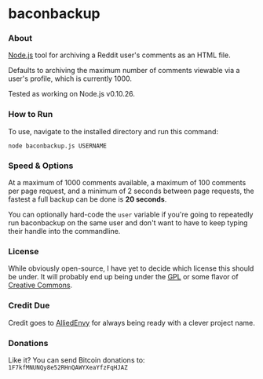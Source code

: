baconbackup
===========

### About ###
[Node.js] tool for archiving a Reddit user's comments as an HTML file.

Defaults to archiving the maximum number of comments viewable via a user's profile, which is currently 1000.

Tested as working on Node.js v0.10.26.

[Node.js]: http://nodejs.org/

### How to Run ###
To use, navigate to the installed directory and run this command:

    node baconbackup.js USERNAME
	
### Speed & Options ###

At a maximum of 1000 comments available, a maximum of 100 comments per page request, and a minimum of 2 seconds between page requests, the fastest a full backup can be done is **20 seconds**.

You can optionally hard-code the `user` variable if you're going to repeatedly run baconbackup on the same user and don't want to have to keep typing their handle into the commandline.
    
### License ###
While obviously open-source, I have yet to decide which license this should be under.  It will probably end up being under the [GPL] or some flavor of [Creative Commons].

[GPL]: http://www.gnu.org/licenses/licenses.html
[Creative Commons]: http://creativecommons.org/licenses/

### Credit Due ###

Credit goes to [AlliedEnvy] for always being ready with a clever project name.

[AlliedEnvy]: https://github.com/AlliedEnvy

### Donations ###
Like it?  You can send Bitcoin donations to: `1F7kfMNUNQy8e52RHnQAWYXeaYfzFqHJAZ`

